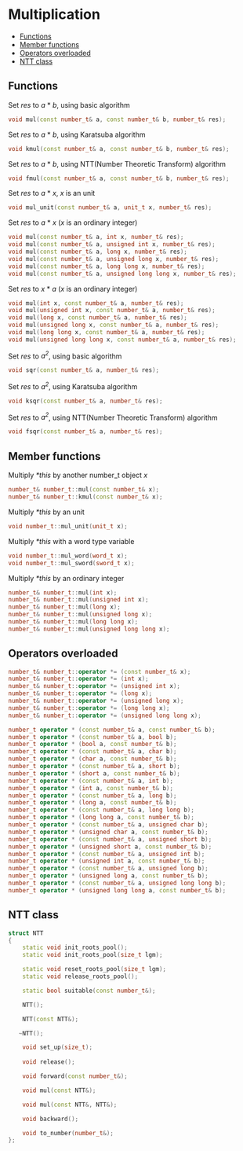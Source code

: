 <h1>Multiplication</h1>

 * [Functions](#Functions)
 * [Member functions](#memberfunctions)
 * [Operators overloaded](#operatorsoverloaded)
 * [NTT class](#nttclass)

<h2 id="functions">Functions</h2>

Set _res_ to _a_ \* _b_, using basic algorithm
```C++
void mul(const number_t& a, const number_t& b, number_t& res);
```

Set _res_ to _a_ \* _b_, using Karatsuba algorithm  
```C++
void kmul(const number_t& a, const number_t& b, number_t& res);
```

Set _res_ to _a_ \* _b_, using NTT(Number Theoretic Transform) algorithm
```C++
void fmul(const number_t& a, const number_t& b, number_t& res);
```

Set _res_ to _a_ \* _x_, _x_ is an unit
```C++
void mul_unit(const number_t& a, unit_t x, number_t& res);
```

Set _res_ to _a_ \* _x_ (_x_ is an ordinary integer)
```C++
void mul(const number_t& a, int x, number_t& res);
void mul(const number_t& a, unsigned int x, number_t& res);
void mul(const number_t& a, long x, number_t& res);
void mul(const number_t& a, unsigned long x, number_t& res);
void mul(const number_t& a, long long x, number_t& res);
void mul(const number_t& a, unsigned long long x, number_t& res);
```

Set _res_ to _x_ \* _a_ (_x_ is an ordinary integer)
```C++
void mul(int x, const number_t& a, number_t& res);
void mul(unsigned int x, const number_t& a, number_t& res);
void mul(long x, const number_t& a, number_t& res);
void mul(unsigned long x, const number_t& a, number_t& res);
void mul(long long x, const number_t& a, number_t& res);
void mul(unsigned long long x, const number_t& a, number_t& res);
```

Set _res_ to _a<sup>2</sup>_, using basic algorithm  
```C++
void sqr(const number_t& a, number_t& res);
```

Set _res_ to _a<sup>2</sup>_, using Karatsuba algorithm  
```C++
void ksqr(const number_t& a, number_t& res);
```

Set _res_ to _a<sup>2</sup>_, using NTT(Number Theoretic Transform) algorithm
```C++
void fsqr(const number_t& a, number_t& res);
```

<h2 id="memberfunctions">Member functions</h2>

Multiply _*this_ by another number_t object _x_
```C++
number_t& number_t::mul(const number_t& x);
number_t& number_t::kmul(const number_t& x);
```
Multiply _*this_ by an unit
```C++
void number_t::mul_unit(unit_t x);
```
Multiply _*this_ with a word type variable
```C++
void number_t::mul_word(word_t x);
void number_t::mul_sword(sword_t x);
```
Multiply _*this_ by an ordinary integer
```C++
number_t& number_t::mul(int x);
number_t& number_t::mul(unsigned int x);
number_t& number_t::mul(long x);
number_t& number_t::mul(unsigned long x);
number_t& number_t::mul(long long x);
number_t& number_t::mul(unsigned long long x);
```

<h2 id="operatorsoverloaded">Operators overloaded</h2>

```C++
number_t& number_t::operator *= (const number_t& x);
number_t& number_t::operator *= (int x);
number_t& number_t::operator *= (unsigned int x);
number_t& number_t::operator *= (long x);
number_t& number_t::operator *= (unsigned long x);
number_t& number_t::operator *= (long long x);
number_t& number_t::operator *= (unsigned long long x);

number_t operator * (const number_t& a, const number_t& b);
number_t operator * (const number_t& a, bool b);
number_t operator * (bool a, const number_t& b);
number_t operator * (const number_t& a, char b);
number_t operator * (char a, const number_t& b);
number_t operator * (const number_t& a, short b);
number_t operator * (short a, const number_t& b);
number_t operator * (const number_t& a, int b);
number_t operator * (int a, const number_t& b);
number_t operator * (const number_t& a, long b);
number_t operator * (long a, const number_t& b);
number_t operator * (const number_t& a, long long b);
number_t operator * (long long a, const number_t& b);
number_t operator * (const number_t& a, unsigned char b);
number_t operator * (unsigned char a, const number_t& b);
number_t operator * (const number_t& a, unsigned short b);
number_t operator * (unsigned short a, const number_t& b);
number_t operator * (const number_t& a, unsigned int b);
number_t operator * (unsigned int a, const number_t& b);
number_t operator * (const number_t& a, unsigned long b);
number_t operator * (unsigned long a, const number_t& b);
number_t operator * (const number_t& a, unsigned long long b);
number_t operator * (unsigned long long a, const number_t& b);
```

<h2 id="nttclass">NTT class</h2>

```C++
struct NTT
{
    static void init_roots_pool();
    static void init_roots_pool(size_t lgm);

    static void reset_roots_pool(size_t lgm);
    static void release_roots_pool();

    static bool suitable(const number_t&);

    NTT();

    NTT(const NTT&);

   ~NTT();

    void set_up(size_t);
    
    void release();

    void forward(const number_t&);

    void mul(const NTT&);

    void mul(const NTT&, NTT&);

    void backward();

    void to_number(number_t&);
};
```